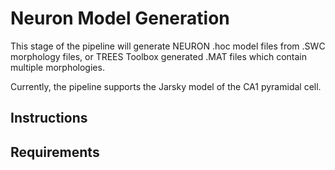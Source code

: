 # Neuron Model Generation
This stage of the pipeline will generate NEURON .hoc model files from .SWC morphology files, or TREES Toolbox generated .MAT files which contain multiple morphologies.

Currently, the pipeline supports the Jarsky model of the CA1 pyramidal cell. 

## Instructions

## Requirements
